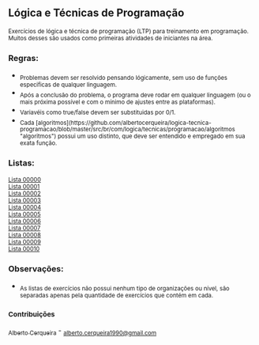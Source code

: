 ## Lógica e Técnicas de Programação
<sub>Exercícios de lógica e técnica de programação (LTP) para treinamento em programação. Muitos desses são usados como primeiras atividades de iniciantes na área.</sub>

### Regras:
<ul>
	<li><sub>Problemas devem ser resolvido pensando lógicamente, sem uso de funções especificas de qualquer linguagem.</sub></li>
	<li><sub>Após a conclusão do problema, o programa deve rodar em qualquer linguagem (ou o mais próxima possível e com o mínimo de ajustes entre as plataformas).</sub></li>
	<li><sub>Variavéis como true/false devem ser substituidas por 0/1.</sub></li>
	<li><sub>Cada [algoritmos](https://github.com/albertocerqueira/logica-tecnica-programacao/blob/master/src/br/com/logica/tecnicas/programacao/algoritmos "algoritmos") possui um uso distinto, que deve ser entendido e empregado em sua exata função.</sub></li>
</ul>

### Listas:  
<sub>[Lista 00000](https://github.com/albertocerqueira/logica-tecnica-programacao/blob/master/src/br/com/logica/tecnicas/programacao/exercicios00000 "Lista 00000")</sub>  
<sub>[Lista 00001](https://github.com/albertocerqueira/logica-tecnica-programacao/blob/master/src/br/com/logica/tecnicas/programacao/exercicios00001 "Lista 00001")</sub>  
<sub>[Lista 00002](https://github.com/albertocerqueira/logica-tecnica-programacao/blob/master/src/br/com/logica/tecnicas/programacao/exercicios00002 "Lista 00002")</sub>  
<sub>[Lista 00003](https://github.com/albertocerqueira/logica-tecnica-programacao/blob/master/src/br/com/logica/tecnicas/programacao/exercicios00003 "Lista 00003")</sub>  
<sub>[Lista 00004](https://github.com/albertocerqueira/logica-tecnica-programacao/blob/master/src/br/com/logica/tecnicas/programacao/exercicios00004 "Lista 00004")</sub>  
<sub>[Lista 00005](https://github.com/albertocerqueira/logica-tecnica-programacao/blob/master/src/br/com/logica/tecnicas/programacao/exercicios00005 "Lista 00005")</sub>  
<sub>[Lista 00006](https://github.com/albertocerqueira/logica-tecnica-programacao/blob/master/src/br/com/logica/tecnicas/programacao/exercicios00006 "Lista 00006")</sub>  
<sub>[Lista 00007](https://github.com/albertocerqueira/logica-tecnica-programacao/blob/master/src/br/com/logica/tecnicas/programacao/exercicios00007 "Lista 00007")</sub>  
<sub>[Lista 00008](https://github.com/albertocerqueira/logica-tecnica-programacao/blob/master/src/br/com/logica/tecnicas/programacao/exercicios00008 "Lista 00008")</sub>  
<sub>[Lista 00009](https://github.com/albertocerqueira/logica-tecnica-programacao/blob/master/src/br/com/logica/tecnicas/programacao/exercicios00009 "Lista 00009")</sub>  
<sub>[Lista 00010](https://github.com/albertocerqueira/logica-tecnica-programacao/blob/master/src/br/com/logica/tecnicas/programacao/exercicios00010 "Lista 00010")</sub>  

### Observações:
<ul>
	<li><sub>As listas de exercícios não possui nenhum tipo de organizações ou nível, são separadas apenas pela quantidade de exercícios que contém em cada.</sub></li>
</ul>

### <sub>Contribuições</sub>
[<sub>Alberto Cerqueira</sub>](https://github.com/albertocerqueira/ "Alberto Cerqueira") - <sub>alberto.cerqueira1990@gmail.com</sub>  
